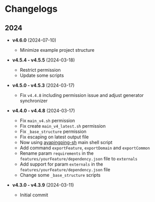 # Changelogs

## 2024

- **v4.6.0** (2024-07-10)
  - Minimize example project structure

- **v4.5.4 - v4.5.5** (2024-03-18)
  - Restrict permission
  - Update some scripts

- **v4.5.0 - v4.5.3** (2024-03-17)
  - Fix `v4.4.8` including permission issue and adjust generator synchronizer

- **v4.4.0 - v4.4.8** (2024-03-17)
  - Fix `main_v4.sh` permission
  - Fix create `main_v4_latest.sh` permission
  - Fix `_base_structure` permission
  - Fix escaping on latest output file
  - Now using [ayapingping-sh](https://github.com/dalikewara/ayapingping-sh) main shell script
  - Add command `exportFeature`, `exportDomain` and `exportCommon`
  - Rename param `requirements` in the `features/yourFeature/dependency.json` file to `externals`
  - Add support for param `externals` in the `features/yourFeature/dependency.json` file
  - Change some `_base_structure` scripts

- **v4.3.0 - v4.3.9** (2024-03-11)
  - Initial commit
